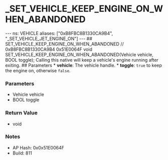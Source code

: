 # _SET_VEHICLE_KEEP_ENGINE_ON_WHEN_ABANDONED

--- ns: VEHICLE aliases: ["0xB8FBC8B1330CA9B4", "_SET_VEHICLE_JET_ENGINE_ON"] --- ## SET_VEHICLE_KEEP_ENGINE_ON_WHEN_ABANDONED  // 0xB8FBC8B1330CA9B4 0x51E0064F void SET_VEHICLE_KEEP_ENGINE_ON_WHEN_ABANDONED(Vehicle vehicle, BOOL toggle);  Calling this native will keep a vehicle's engine running after exiting.  ## Parameters * **vehicle**: The vehicle handle. * **toggle**: `true` to keep the engine on, otherwise `false`.

### Parameters
* Vehicle vehicle
* BOOL toggle

### Return Value
* void

### Notes
* AP Hash: 0x0x51E0064F
* Build: 811

